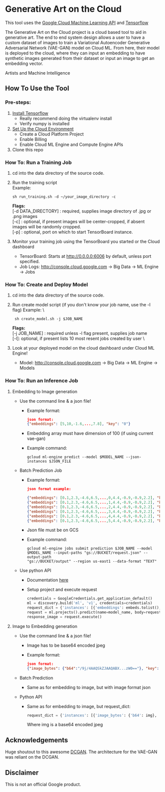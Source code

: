 # Generative Art on the Cloud

This tool uses the [Google Cloud Machine Learning
API](https://cloud.google.com/ml) and [Tensorflow](https://tensorflow.org)

The Generative Art on the Cloud project is a cloud based tool to aid in
generative art. The end to end system design allows a user to have a custom
dataset of images to train a Variational Autoencoder Generative Adversarial
Network (VAE-GAN) model on Cloud ML. From here, their model is deployed to the
cloud, where they can input an embedding to have synthetic images generated from
their dataset or input an image to get an embedding vector.

Artists and Machine Intelligence

## How To Use the Tool

### Pre-steps:

1.  [Install Tensorflow](https://www.tensorflow.org/install/)
    *   Really recommend doing the virtualenv install
    *   Verify numpy is installed
2.  [Set Up the Cloud
    Environment](https://cloud.google.com/ml-engine/docs/quickstarts/command-line)
    *   Create a Cloud Platform Project
    *   Enable Billing
    *   Enable Cloud ML Engine and Compute Engine APIs
3.  Clone this repo

### How To: Run a Training Job

1.  cd into the data directory of the source code.
2.  Run the training script \
    Example:

    ```shell
    sh run_training.sh -d ~/your_image_directory -c
    ```

    **Flags:** \
    \[-d DATA_DIRECTORY\] : required, supplies image directory of .jpg or .png
    images \
    \[-c\] : optional, if present images will be center-cropped, if absent
    images will be randomly cropped. \
    \[-p\] : optional, port on which to start TensorBoard instance.

3.  Monitor your training job using the TensorBoard you started or the Cloud
    dashboard

    *   TensorBoard: Starts at http://0.0.0.0:6006 by default, unless port
        specified.
    *   Job Logs: http://console.cloud.google.com -> Big Data -> ML Engine ->
        Jobs

### How To: Create and Deploy Model

1.  cd into the data directory of the source code.
2.  Run create model script (if you don't know your job name, use the -l flag)
    Example: \

    ```shell
     sh create_model.sh -j $JOB_NAME
    ```

    **Flags:** \
    \[-j JOB_NAME\] : required unless -l flag present, supplies job name \
    \[-l\]: optional, if present lists 10 most resent jobs created by user \

3.  Look at your deployed model on the cloud dashboard under Cloud ML Engine!

    *   Model: http://console.cloud.google.com -> Big Data -> ML Engine ->
        Models

### How To: Run an Inference Job

1.  Embedding to Image generation

    *   Use the command line & a json file!

        *   Example format:

            ```json
            json format:
            {"embeddings": [5,10,-1.6,...,7.8], "key": "0"}
            ```

        *   Embedding array must have dimension of 100 (if using current
            vae-gan)

        *   Example command:

            ```shell
            gcloud ml-engine predict --model $MODEL_NAME --json-instances $JSON_FILE
            ```

    *   Batch Prediction Job

        *   Example format:

            ```json
            json format example:

            {"embeddings": [0.1,2.3,-4.6,6.5,...,0,4.4,-0.9,-0.9,2.2], "key": "0"}
            {"embeddings": [0.1,2.3,-4.6,6.5,...,1,4.4,-0.9,-0.9,2.2], "key": "1"}
            {"embeddings": [0.1,2.3,-4.6,6.5,...,2,4.4,-0.9,-0.9,2.2], "key": "2"}
            {"embeddings": [0.1,2.3,-4.6,6.5,...,3,4.4,-0.9,-0.9,2.2], "key": "3"}
            {"embeddings": [0.1,2.3,-4.6,6.5,...,4,4.4,-0.9,-0.9,2.2], "key": "4"}
            {"embeddings": [0.1,2.3,-4.6,6.5,...,5,4.4,-0.9,-0.9,2.2], "key": "5"}
            ```

        *   Json file must be on GCS

        *   Example command:

            ```shell
            gcloud ml-engine jobs submit prediction $JOB_NAME --model
            $MODEL_NAME --input-paths "gs://BUCKET/request.json" --output-path
            "gs://BUCKET/output" --region us-east1 --data-format "TEXT"
            ```

    *   Use python API

        *   Documentation
            [here](https://cloud.google.com/ml-engine/docs/tutorials/python-guide)

        *   Setup project and execute request

            ```python
            credentials = GoogleCredentials.get_application_default()
            ml = discovery.build('ml', 'v1', credentials=credentials)
            request_dict = {'instances': [{'embeddings': embeds.tolist(), 'key': '0'}]}
            request = ml.projects().predict(name=model_name, body=request_dict)
            response_image = request.execute()
            ```

2.  Image to Embedding generation

    *   Use the command line & a json file!

        *   Image has to be base64 encoded jpeg
        *   Example format:

            ```json
            json format:
            {"image_bytes": {"b64":"/9j/4AAQSkZJAAQABX...zW0=="}, "key": "0"}
            ```

    *   Batch Prediction

        *   Same as for embedding to image, but with image format json

    *   Python API

        *   Same as for embedding to image, but request_dict:

            ```python
            request_dict = {'instances': [{'image_bytes': {'b64': img}, 'key': '0'}]}
            ```

            Where img is a base64 encoded jpeg

## Acknowledgements

Huge shoutout to this awesome
[DCGAN](https://github.com/carpedm20/DCGAN-tensorflow). The architecture for the
VAE-GAN was reliant on the DCGAN.

## Disclaimer

This is not an official Google product.
